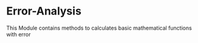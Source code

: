 # Error-Analysis
This Module contains methods to calculates basic mathematical functions with error
